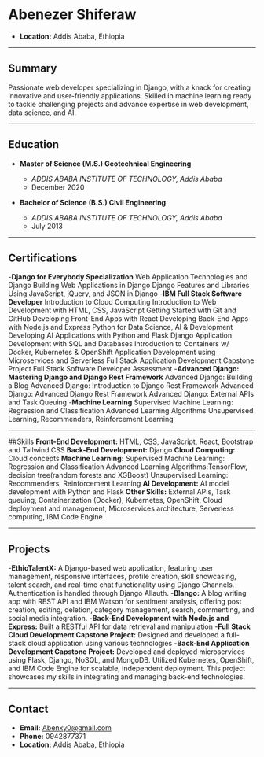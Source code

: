 # Abenezer Shiferaw

- **Location:** Addis Ababa, Ethiopia

---

## Summary

Passionate web developer specializing in Django, with a knack for creating innovative and user-friendly applications. Skilled in machine learning ready to tackle challenging projects and advance expertise in web development, data science, and AI.

---

## Education

- **Master of Science (M.S.) Geotechnical Engineering**
  - *ADDIS ABABA INSTITUTE OF TECHNOLOGY, Addis Ababa*
  - December 2020

- **Bachelor of Science (B.S.) Civil Engineering**
  - *ADDIS ABABA INSTITUTE OF TECHNOLOGY, Addis Ababa*
  - July 2013

---

## Certifications
-**Django for Everybody Specialization**
  Web Application Technologies and Django
  Building Web Applications in Django
  Django Features and Libraries
  Using JavaScript, jQuery, and JSON in Django
-**IBM Full Stack Software Developer**
  Introduction to Cloud Computing
  Introduction to Web Development with HTML, CSS, JavaScript
  Getting Started with Git and GitHub
  Developing Front-End Apps with React
  Developing Back-End Apps with Node.js and Express
  Python for Data Science, AI & Development
  Developing AI Applications with Python and Flask
  Django Application Development with SQL and Databases
  Introduction to Containers w/ Docker, Kubernetes & OpenShift
  Application Development using Microservices and Serverless
  Full Stack Application Development Capstone Project
  Full Stack Software Developer Assessment
-**Advanced Django: Mastering Django and Django Rest Framework**
  Advanced Django: Building a Blog
  Advanced Django: Introduction to Django Rest Framework
  Advanced Django: Advanced Django Rest Framework
  Advanced Django: External APIs and Task Queuing
-**Machine Learning**
  Supervised Machine Learning: Regression and Classification
  Advanced Learning Algorithms
  Unsupervised Learning, Recommenders, Reinforcement Learning


---

##Skills
**Front-End Development:** HTML, CSS, JavaScript, React, Bootstrap and Tailwind CSS
**Back-End Development:** Django
**Cloud Computing:** Cloud concepts
**Machine Learning:** 
  Supervised Machine Learning: Regression and Classification
  Advanced Learning Algorithms:TensorFlow, decision tree(random forests and XGBoost)
  Unsupervised Learning: Recommenders, Reinforcement Learning
**AI Development:** AI model development with Python and Flask
**Other Skills:** External APIs, Task queuing, Containerization (Docker), Kubernetes, OpenShift, Cloud deployment and management, Microservices architecture, Serverless computing, IBM Code Engine


---

## Projects
-**EthioTalentX:** A Django-based web application, featuring user management, responsive interfaces, profile creation, skill showcasing, talent search, and real-time chat functionality using Django Channels. Authentication is handled through Django Allauth.
-**Blango:** A blog writing app with REST API and IBM Watson for sentiment analysis, offering post creation, editing, deletion, category management, search, commenting, and social media integration.
-**Back-End Development with Node.js and Express:** Built a RESTful API for data retrieval and manipulation
-**Full Stack Cloud Development Capstone Project:** Designed and developed a full-stack cloud application using various technologies
-**Back-End Application Development Capstone Project:** Developed and deployed microservices using Flask, Django, NoSQL, and MongoDB. Utilized Kubernetes, OpenShift, and IBM Code Engine for scalable, independent deployment. This project showcases my skills in integrating and managing back-end technologies.



---

## Contact

- **Email:** Abenxy0@gmail.com
- **Phone:** 0942877371
- **Location:** Addis Ababa, Ethiopia
